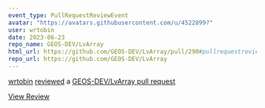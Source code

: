 ```yaml
---
event_type: PullRequestReviewEvent
avatar: "https://avatars.githubusercontent.com/u/4522899?"
user: wrtobin
date: 2023-06-23
repo_name: GEOS-DEV/LvArray
html_url: https://github.com/GEOS-DEV/LvArray/pull/290#pullrequestreview-1496090357
repo_url: https://github.com/GEOS-DEV/LvArray
---
```


<a href='https://github.com/wrtobin' target='_blank'>wrtobin</a> <a href='https://github.com/GEOS-DEV/LvArray/pull/290#pullrequestreview-1496090357' target='_blank'>reviewed</a> a <a href='https://github.com/GEOS-DEV/LvArray/pull/290' target='_blank'>GEOS-DEV/LvArray pull request</a>

<small></small>

<a href='https://github.com/GEOS-DEV/LvArray/pull/290#pullrequestreview-1496090357' target='_blank'>View Review</a>